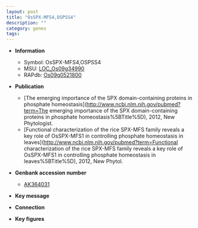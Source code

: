 ```yaml
---
layout: post
title: "OsSPX-MFS4,OSPSS4"
description: ""
category: genes
tags: 
---
```


* **Information**  
    + Symbol: OsSPX-MFS4,OSPSS4  
    + MSU: [LOC_Os09g34990](http://rice.plantbiology.msu.edu/cgi-bin/ORF_infopage.cgi?orf=LOC_Os09g34990)  
    + RAPdb: [Os09g0521800](http://rapdb.dna.affrc.go.jp/viewer/gbrowse_details/irgsp1?name=Os09g0521800)  

* **Publication**  
    + [The emerging importance of the SPX domain-containing proteins in phosphate homeostasis](http://www.ncbi.nlm.nih.gov/pubmed?term=The emerging importance of the SPX domain-containing proteins in phosphate homeostasis%5BTitle%5D), 2012, New Phytologist.
    + [Functional characterization of the rice SPX-MFS family reveals a key role of OsSPX-MFS1 in controlling phosphate homeostasis in leaves](http://www.ncbi.nlm.nih.gov/pubmed?term=Functional characterization of the rice SPX-MFS family reveals a key role of OsSPX-MFS1 in controlling phosphate homeostasis in leaves%5BTitle%5D), 2012, New Phytol.

* **Genbank accession number**  
    + [AK364031](http://www.ncbi.nlm.nih.gov/nuccore/AK364031)

* **Key message**  

* **Connection**  

* **Key figures**  


